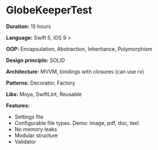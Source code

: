 # GlobeKeeperTest

**Duration:** 15 hours

**Language:** Swift 5, iOS 9 >

**OOP:** Encapsulation, Abstraction, Inheritance, Polymorphism 

**Design principle:** SOLID

**Architecture:** MVVM, bindings with closures (can use rx)

**Patterns:**  Decorator, Factory

**Libs:** Moya, SwiftLint, Reusable


**Features:**
* Settings file
* Configurable file types. Demo: image, pdf, doc, text
* No memory leaks
* Modular structure
* Validator
